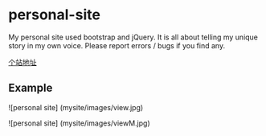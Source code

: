 # personal-site
My personal site used bootstrap and jQuery. It is all about telling my unique story in my own voice. Please report errors / bugs if you find any.

[个站地址](https://raganyayoung.github.io/personal-site/)

##  Example
![personal site] (mysite/images/view.jpg)

![personal site] (mysite/images/viewM.jpg)


 

